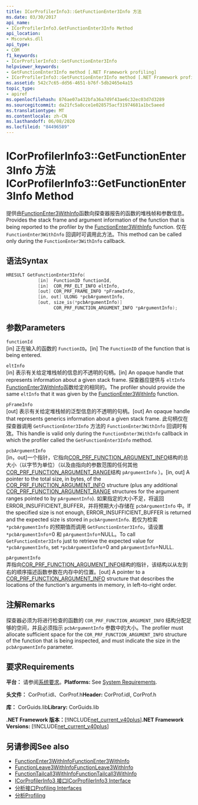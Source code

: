 ```yaml
---
title: ICorProfilerInfo3::GetFunctionEnter3Info 方法
ms.date: 03/30/2017
api_name:
- ICorProfilerInfo3.GetFunctionEnter3Info Method
api_location:
- Mscorwks.dll
api_type:
- COM
f1_keywords:
- ICorProfilerInfo3::GetFunctionEnter3Info
helpviewer_keywords:
- GetFunctionEnter3Info method [.NET Framework profiling]
- ICorProfilerInfo3::GetFunctionEnter3Info method [.NET Framework profiling]
ms.assetid: 542c7c65-dd56-4651-b76f-5db2465e4a15
topic_type:
- apiref
ms.openlocfilehash: 876ae07a432bfa36a7d9f43ae6c32ec03d7d3289
ms.sourcegitcommit: da21fc5a8cce1e028575acf31974681a1bc5aeed
ms.translationtype: MT
ms.contentlocale: zh-CN
ms.lasthandoff: 06/08/2020
ms.locfileid: "84496589"
---
```

# <a name="icorprofilerinfo3getfunctionenter3info-method"></a><span data-ttu-id="5938f-102">ICorProfilerInfo3::GetFunctionEnter3Info 方法</span><span class="sxs-lookup"><span data-stu-id="5938f-102">ICorProfilerInfo3::GetFunctionEnter3Info Method</span></span>
<span data-ttu-id="5938f-103">提供由[FunctionEnter3WithInfo](functionenter3withinfo-function.md)函数向探查器报告的函数的堆栈帧和参数信息。</span><span class="sxs-lookup"><span data-stu-id="5938f-103">Provides the stack frame and argument information of the function that is being reported to the profiler by the [FunctionEnter3WithInfo](functionenter3withinfo-function.md) function.</span></span> <span data-ttu-id="5938f-104">仅在 `FunctionEnter3WithInfo` 回调时可调用此方法。</span><span class="sxs-lookup"><span data-stu-id="5938f-104">This method can be called only during the `FunctionEnter3WithInfo` callback.</span></span>  
  
## <a name="syntax"></a><span data-ttu-id="5938f-105">语法</span><span class="sxs-lookup"><span data-stu-id="5938f-105">Syntax</span></span>  
  
```cpp  
HRESULT GetFunctionEnter3Info(  
            [in]  FunctionID functionId,
            [in]  COR_PRF_ELT_INFO eltInfo,  
            [out] COR_PRF_FRAME_INFO *pFrameInfo,  
            [in, out] ULONG *pcbArgumentInfo,  
            [out, size_is(*pcbArgumentInfo)]  
                  COR_PRF_FUNCTION_ARGUMENT_INFO *pArgumentInfo);  
```  
  
## <a name="parameters"></a><span data-ttu-id="5938f-106">参数</span><span class="sxs-lookup"><span data-stu-id="5938f-106">Parameters</span></span>  
 `functionId`  
 <span data-ttu-id="5938f-107">[in] 正在输入的函数的 `FunctionID`。</span><span class="sxs-lookup"><span data-stu-id="5938f-107">[in] The `FunctionID` of the function that is being entered.</span></span>  
  
 `eltInfo`  
 <span data-ttu-id="5938f-108">[in] 表示有关给定堆栈帧的信息的不透明的句柄。</span><span class="sxs-lookup"><span data-stu-id="5938f-108">[in] An opaque handle that represents information about a given stack frame.</span></span> <span data-ttu-id="5938f-109">探查器应提供与 `eltInfo` [FunctionEnter3WithInfo](functionenter3withinfo-function.md)函数给定的相同的。</span><span class="sxs-lookup"><span data-stu-id="5938f-109">The profiler should provide the same `eltInfo` that it was given by the [FunctionEnter3WithInfo](functionenter3withinfo-function.md) function.</span></span>  
  
 `pFrameInfo`  
 <span data-ttu-id="5938f-110">[out] 表示有关给定堆栈帧的泛型信息的不透明的句柄。</span><span class="sxs-lookup"><span data-stu-id="5938f-110">[out] An opaque handle that represents generics information about a given stack frame.</span></span> <span data-ttu-id="5938f-111">此句柄仅在探查器调用 `GetFunctionEnter3Info` 方法的 `FunctionEnter3WithInfo` 回调时有效。</span><span class="sxs-lookup"><span data-stu-id="5938f-111">This handle is valid only during the `FunctionEnter3WithInfo` callback in which the profiler called the `GetFunctionEnter3Info` method.</span></span>  
  
 `pcbArgumentInfo`  
 <span data-ttu-id="5938f-112">[in，out]一个指针，它指向[COR_PRF_FUNCTION_ARGUMENT_INFO](cor-prf-function-argument-info-structure.md)结构的总大小（以字节为单位）（以及由指向的参数范围的任何其他[COR_PRF_FUNCTION_ARGUMENT_RANGE](cor-prf-function-argument-range-structure.md)结构 `pArgumentInfo` ）。</span><span class="sxs-lookup"><span data-stu-id="5938f-112">[in, out] A pointer to the total size, in bytes, of the [COR_PRF_FUNCTION_ARGUMENT_INFO](cor-prf-function-argument-info-structure.md) structure (plus any additional [COR_PRF_FUNCTION_ARGUMENT_RANGE](cor-prf-function-argument-range-structure.md) structures for the argument ranges pointed to by `pArgumentInfo`).</span></span> <span data-ttu-id="5938f-113">如果指定的大小不足，将返回 ERROR_INSUFFICIENT_BUFFER，并将预期大小存储在 `pcbArgumentInfo` 中。</span><span class="sxs-lookup"><span data-stu-id="5938f-113">If the specified size is not enough, ERROR_INSUFFICIENT_BUFFER is returned and the expected size is stored in `pcbArgumentInfo`.</span></span> <span data-ttu-id="5938f-114">若仅为检索 `*pcbArgumentInfo` 的预期值而调用 `GetFunctionEnter3Info`，请设置 `*pcbArgumentInfo`=0 和 `pArgumentInfo`=NULL。</span><span class="sxs-lookup"><span data-stu-id="5938f-114">To call `GetFunctionEnter3Info` just to retrieve the expected value for `*pcbArgumentInfo`, set `*pcbArgumentInfo`=0 and `pArgumentInfo`=NULL.</span></span>  
  
 `pArgumentInfo`  
 <span data-ttu-id="5938f-115">弄指向[COR_PRF_FUNCTION_ARGUMENT_INFO](cor-prf-function-argument-info-structure.md)结构的指针，该结构以从左到右的顺序描述函数参数在内存中的位置。</span><span class="sxs-lookup"><span data-stu-id="5938f-115">[out] A pointer to a [COR_PRF_FUNCTION_ARGUMENT_INFO](cor-prf-function-argument-info-structure.md) structure that describes the locations of the function's arguments in memory, in left-to-right order.</span></span>  
  
## <a name="remarks"></a><span data-ttu-id="5938f-116">注解</span><span class="sxs-lookup"><span data-stu-id="5938f-116">Remarks</span></span>  
 <span data-ttu-id="5938f-117">探查器必须为将进行检查的函数的 `COR_PRF_FUNCTION_ARGUMENT_INFO` 结构分配足够的空间，并且必须指示 `pcbArgumentInfo` 参数中的大小。</span><span class="sxs-lookup"><span data-stu-id="5938f-117">The profiler must allocate sufficient space for the `COR_PRF_FUNCTION_ARGUMENT_INFO` structure of the function that is being inspected, and must indicate the size in the `pcbArgumentInfo` parameter.</span></span>  
  
## <a name="requirements"></a><span data-ttu-id="5938f-118">要求</span><span class="sxs-lookup"><span data-stu-id="5938f-118">Requirements</span></span>  
 <span data-ttu-id="5938f-119">**平台：** 请参阅[系统要求](../../get-started/system-requirements.md)。</span><span class="sxs-lookup"><span data-stu-id="5938f-119">**Platforms:** See [System Requirements](../../get-started/system-requirements.md).</span></span>  
  
 <span data-ttu-id="5938f-120">**头文件：** CorProf.idl、CorProf.h</span><span class="sxs-lookup"><span data-stu-id="5938f-120">**Header:** CorProf.idl, CorProf.h</span></span>  
  
 <span data-ttu-id="5938f-121">**库：** CorGuids.lib</span><span class="sxs-lookup"><span data-stu-id="5938f-121">**Library:** CorGuids.lib</span></span>  
  
 <span data-ttu-id="5938f-122">**.NET Framework 版本：**[!INCLUDE[net_current_v40plus](../../../../includes/net-current-v40plus-md.md)]</span><span class="sxs-lookup"><span data-stu-id="5938f-122">**.NET Framework Versions:** [!INCLUDE[net_current_v40plus](../../../../includes/net-current-v40plus-md.md)]</span></span>  
  
## <a name="see-also"></a><span data-ttu-id="5938f-123">另请参阅</span><span class="sxs-lookup"><span data-stu-id="5938f-123">See also</span></span>

- [<span data-ttu-id="5938f-124">FunctionEnter3WithInfo</span><span class="sxs-lookup"><span data-stu-id="5938f-124">FunctionEnter3WithInfo</span></span>](functionenter3withinfo-function.md)
- [<span data-ttu-id="5938f-125">FunctionLeave3WithInfo</span><span class="sxs-lookup"><span data-stu-id="5938f-125">FunctionLeave3WithInfo</span></span>](functionleave3withinfo-function.md)
- [<span data-ttu-id="5938f-126">FunctionTailcall3WithInfo</span><span class="sxs-lookup"><span data-stu-id="5938f-126">FunctionTailcall3WithInfo</span></span>](functiontailcall3withinfo-function.md)
- [<span data-ttu-id="5938f-127">ICorProfilerInfo3 接口</span><span class="sxs-lookup"><span data-stu-id="5938f-127">ICorProfilerInfo3 Interface</span></span>](icorprofilerinfo3-interface.md)
- [<span data-ttu-id="5938f-128">分析接口</span><span class="sxs-lookup"><span data-stu-id="5938f-128">Profiling Interfaces</span></span>](profiling-interfaces.md)
- [<span data-ttu-id="5938f-129">分析</span><span class="sxs-lookup"><span data-stu-id="5938f-129">Profiling</span></span>](index.md)

